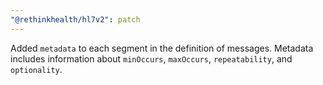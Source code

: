 ```yaml
---
"@rethinkhealth/hl7v2": patch
---
```


Added `metadata` to each segment in the definition of messages. Metadata includes information about `minOccurs`, `maxOccurs`, `repeatability`, and `optionality`.
